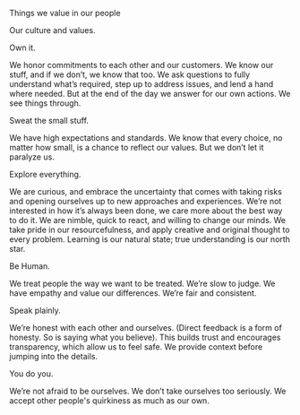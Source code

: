 Things we value in our people

Our culture and values.

Own it.

We honor commitments to each other and our customers. We know our stuff, and if we don’t, we know that too. We ask questions to fully understand what’s required, step up to address issues, and lend a hand where needed. But at the end of the day we answer for our own actions. We see things through.

Sweat the small stuff.

We have high expectations and standards. We know that every choice, no matter how small, is a chance to reflect our values. But we don’t let it paralyze us.

Explore everything.

We are curious, and embrace the uncertainty that comes with taking risks and opening ourselves up to new approaches and experiences. We’re not interested in how it’s always been done, we care more about the best way to do it. We are nimble, quick to react, and willing to change our minds. We take pride in our resourcefulness, and apply creative and original thought to every problem. Learning is our natural state; true understanding is our north star.

Be Human.

We treat people the way we want to be treated. We’re slow to judge. We have empathy and value our differences. We’re fair and consistent.

Speak plainly.

We’re honest with each other and ourselves. (Direct feedback is a form of honesty. So is saying what you believe). This builds trust and encourages transparency, which allow us to feel safe. We provide context before jumping into the details.

You do you.

We’re not afraid to be ourselves. We don’t take ourselves too seriously. We accept other people's quirkiness as much as our own.
